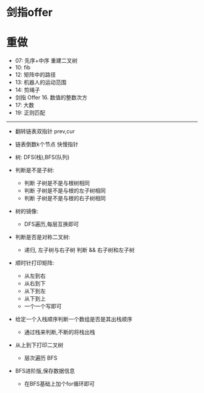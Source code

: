 # 剑指offer


# 重做
- 07: 先序+中序 重建二叉树
- 10: fib
- 12: 矩阵中的路径
- 13: 机器人的运动范围
- 14: 剪绳子
- 剑指 Offer 16. 数值的整数次方
- 17: 大数
- 19: 正则匹配


---

- 翻转链表双指针 prev,cur
- 链表倒数k个节点 快慢指针 
- 树: DFS(栈),BFS(队列)
- 判断是不是子树: 
    - 判断 子树是不是与根树相同
    - 判断 子树是不是与根的左子树相同
    - 判断 子树是不是与根的右子树相同
- 树的镜像:
    - DFS遍历,每层互换即可
- 判断是否是对称二叉树:
    - 递归, 左子树与右子树 判断 && 右子树和左子树
    
- 顺时针打印矩阵:
    - 从左到右
    - 从右到下
    - 从下到左
    - 从下到上
    - 一个一个写即可
    
    
- 给定一个入栈顺序判断一个数组是否是其出栈顺序
    -   通过栈来判断,不断的将栈出栈
    
    
- 从上到下打印二叉树
    -   层次遍历 BFS
- BFS进阶版,保存数据信息
    -   在BFS基础上加个for循环即可